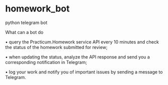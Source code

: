 # homework_bot
python telegram bot

What can a bot do

• query the Practicum.Homework service API every 10 minutes and check the status of the homework submitted for review;

• when updating the status, analyze the API response and send you a corresponding notification in Telegram;

• log your work and notify you of important issues by sending a message to Telegram.
